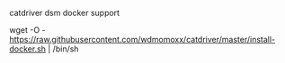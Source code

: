catdriver dsm docker support

wget -O - https://raw.githubusercontent.com/wdmomoxx/catdriver/master/install-docker.sh | /bin/sh
